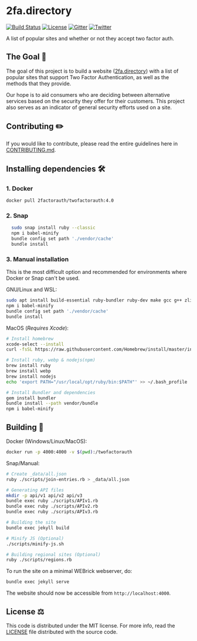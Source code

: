 # 2fa.directory

[![Build Status](https://img.shields.io/github/workflow/status/2factorauth/twofactorauth/Jekyll%20Tests?style=for-the-badge)][build_status]
[![License](https://img.shields.io/badge/license-mit-9A0F2D.svg?style=for-the-badge)][license]
[![Gitter](https://img.shields.io/gitter/room/2factorauth/twofactorauth.svg?style=for-the-badge&logo=gitter&color=ED1965)][gitter]
[![Twitter](https://img.shields.io/badge/Twitter-@2faorg-1DA1F2.svg?style=for-the-badge&logo=twitter)][twitter]

A list of popular sites and whether or not they accept two factor auth.

## The Goal :goal_net:

The goal of this project is to build a website ([2fa.directory][site_url]) with a list of popular sites that support
Two Factor Authentication, as well as the methods that they provide.

Our hope is to aid consumers who are deciding between alternative services based on the security they
offer for their customers. This project also serves as an indicator of general security efforts used on a site.

## Contributing :pencil2:

If you would like to contribute, please read the entire guidelines here in
[CONTRIBUTING.md][contrib].

## Installing dependencies :hammer_and_wrench:

### 1. Docker

```BASH
docker pull 2factorauth/twofactorauth:4.0
```

### 2. Snap

```bash
  sudo snap install ruby --classic
  npm i babel-minify
  bundle config set path './vendor/cache'
  bundle install
```

### 3. Manual installation

This is the most difficult option and recommended for environments where Docker or Snap can't be used.

GNU/Linux and WSL:

```bash
sudo apt install build-essential ruby-bundler ruby-dev make gcc g++ zlib1g-dev npm webp
npm i babel-minify
bundle config set path './vendor/cache'
bundle install
```

MacOS (_Requires Xcode_):

```bash
# Install homebrew
xcode-select --install
curl -fsSL https://raw.githubusercontent.com/Homebrew/install/master/install.sh

# Install ruby, webp & nodejs(npm)
brew install ruby
brew install webp
brew install nodejs
echo 'export PATH="/usr/local/opt/ruby/bin:$PATH"' >> ~/.bash_profile

# Install Bundler and dependencies
gem install bundler
bundle install --path vendor/bundle
npm i babel-minify
```

## Building :running:

Docker (Windows/Linux/MacOS):

```BASH
docker run -p 4000:4000 -v $(pwd):/twofactorauth
```

Snap/Manual:

```bash
# Create _data/all.json
ruby ./scripts/join-entries.rb > _data/all.json

# Generating API files
mkdir -p api/v1 api/v2 api/v3
bundle exec ruby ./scripts/APIv1.rb
bundle exec ruby ./scripts/APIv2.rb
bundle exec ruby ./scripts/APIv3.rb

# Building the site
bundle exec jekyll build

# Minify JS (Optional)
./scripts/minify-js.sh

# Building regional sites (Optional)
ruby ./scripts/regions.rb
```

To run the site on a minimal WEBrick webserver, do:

```BASH
bundle exec jekyll serve
```

The website should now be accessible from `http://localhost:4000`.

## License :balance_scale:

This code is distributed under the MIT license. For more info, read the
[LICENSE][license] file distributed with the source code.

[build_status]: https://github.com/2factorauth/twofactorauth/actions
[license]: /LICENSE
[gitter]: https://gitter.im/2factorauth/twofactorauth
[twitter]: https://twitter.com/2faorg
[site_url]: https://2fa.directory
[contrib]: /CONTRIBUTING.md
[jekyll]: https://jekyllrb.com/
[pages-gem]: https://github.com/github/pages-gem
[docker]: https://www.docker.com/
[jekyll_docker]: https://github.com/envygeeks/jekyll-docker/blob/master/README.md
